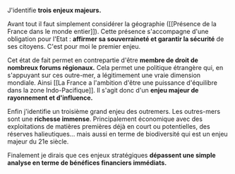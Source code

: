 J'identifie **trois enjeux majeurs.**

Avant tout il faut simplement considérer la géographie ([[Présence de la France dans le monde entier]]). Cette présence s'accompagne d'une obligation pour l'Etat : **affirmer sa souverraineté et garantir la sécurité** de ses citoyens. C'est pour moi le premier enjeu.

Cet état de fait permet en contrepartie d'être **membre de droit de nombreux forums régionaux.** Cela permet une politique étrangère qui, en s'appuyant sur ces outre-mer, a légitimement une vraie dimension mondiale. Ainsi [[La France a l'ambition d'être une puissance d'équilibre dans la zone Indo-Pacifique]]. Il s'agit donc d'un **enjeu majeur de rayonnement et d'influence.**

Enfin j'identifie un troisième grand enjeu des outremers. Les outres-mers sont une **richesse immense**. Principalement économique avec des exploitations de matières premières déjà en court ou potentielles, des réserves halieutiques... mais aussi en terme de biodiversité qui est un enjeu majeur du 21e siècle.

Finalement je dirais que ces enjeux stratégiques **dépassent une simple analyse en terme de bénéfices financiers immédiats.**